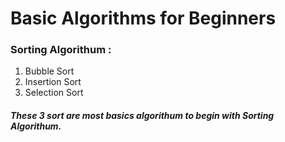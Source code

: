 # Basic Algorithms for Beginners

### Sorting Algorithum :
 1. Bubble Sort
 2. Insertion Sort
 3. Selection Sort
 
 ##### These 3 sort are most basics algorithum to begin with Sorting Algorithum.
